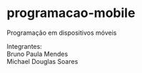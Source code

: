 # programacao-mobile
Programação em dispositivos móveis

Integrantes:<br/>
Bruno Paula Mendes 
<br/>Michael Douglas Soares
